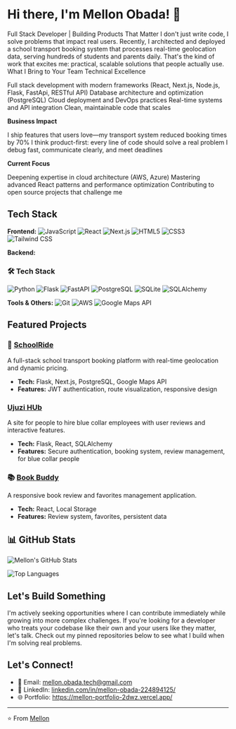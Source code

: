 # Hi there, I'm Mellon Obada! 👋

Full Stack Developer | Building Products That Matter
I don't just write code, I solve problems that impact real users. Recently, I architected and deployed a school transport booking system that processes real-time geolocation data, serving hundreds of students and parents daily. That's the kind of work that excites me: practical, scalable solutions that people actually use.
What I Bring to Your Team
Technical Excellence

Full stack development with modern frameworks (React, Next.js, Node.js, Flask, FastApi, RESTful API)
Database architecture and optimization (PostgreSQL)
Cloud deployment and DevOps practices
Real-time systems and API integration
Clean, maintainable code that scales

**Business Impact**

I ship features that users love—my transport system reduced booking times by 70%
I think product-first: every line of code should solve a real problem
I debug fast, communicate clearly, and meet deadlines

**Current Focus**

Deepening expertise in cloud architecture (AWS, Azure)
Mastering advanced React patterns and performance optimization
Contributing to open source projects that challenge me
##  Tech Stack

**Frontend:**
![JavaScript](https://img.shields.io/badge/-JavaScript-F7DF1E?style=flat-square&logo=javascript&logoColor=black)
![React](https://img.shields.io/badge/-React-61DAFB?style=flat-square&logo=react&logoColor=black)
![Next.js](https://img.shields.io/badge/-Next.js-000000?style=flat-square&logo=next.js&logoColor=white)
![HTML5](https://img.shields.io/badge/-HTML5-E34F26?style=flat-square&logo=html5&logoColor=white)
![CSS3](https://img.shields.io/badge/-CSS3-1572B6?style=flat-square&logo=css3&logoColor=white)
![Tailwind CSS](https://img.shields.io/badge/-Tailwind_CSS-38B2AC?style=flat-square&logo=tailwind-css&logoColor=white)

**Backend:**
### 🛠 Tech Stack
![Python](https://img.shields.io/badge/-Python-3776AB?style=flat-square&logo=python&logoColor=white)
![Flask](https://img.shields.io/badge/-Flask-000000?style=flat-square&logo=flask&logoColor=white)
![FastAPI](https://img.shields.io/badge/-FastAPI-009688?style=flat-square&logo=fastapi&logoColor=white)
![PostgreSQL](https://img.shields.io/badge/-PostgreSQL-336791?style=flat-square&logo=postgresql&logoColor=white)
![SQLite](https://img.shields.io/badge/-SQLite-003B57?style=flat-square&logo=sqlite&logoColor=white)
![SQLAlchemy](https://img.shields.io/badge/-SQLAlchemy-D71F00?style=flat-square&logo=sqlalchemy&logoColor=white)



**Tools & Others:**
![Git](https://img.shields.io/badge/-Git-F05032?style=flat-square&logo=git&logoColor=white)
![AWS](https://img.shields.io/badge/-AWS-232F3E?style=flat-square&logo=amazon-aws&logoColor=white)
![Google Maps API](https://img.shields.io/badge/-Google_Maps_API-4285F4?style=flat-square&logo=google-maps&logoColor=white)

## Featured Projects

### 🚌 [SchoolRide](https://github.com/Melloniah/School-Minibus-Booking-System)
A full-stack school transport booking platform with real-time geolocation and dynamic pricing.
- **Tech:** Flask, Next.js, PostgreSQL, Google Maps API
- **Features:** JWT authentication, route visualization, responsive design

###  [Ujuzi HUb](https://github.com/Melloniah/Ujuzi-Hub-project)
A site for people to hire blue collar employees with user reviews and interactive features.
- **Tech:** Flask, React, SQLAlchemy
- **Features:** Secure authentication, booking system, review management, for blue collar people

### 📚 [Book Buddy](https://github.com/Melloniah/book-buddy)
A responsive book review and favorites management application.
- **Tech:** React, Local Storage
- **Features:** Review system, favorites, persistent data

## 📊 GitHub Stats

![Mellon's GitHub Stats](https://github-readme-stats.vercel.app/api?username=melloniah&show_icons=true&theme=radical)

![Top Languages](https://github-readme-stats.vercel.app/api/top-langs/?username=melloniah&layout=compact&theme=radical)


## Let's Build Something
I'm actively seeking opportunities where I can contribute immediately while growing into more complex challenges. If you're looking for a developer who treats your codebase like their own and your users like they matter, let's talk. 
Check out my pinned repositories below to see what I build when I'm solving real problems.

##  Let's Connect!
- 📧 Email: mellon.obada.tech@gmail.com
- 💼 LinkedIn: [linkedin.com/in/mellon-obada-224894125/](https://linkedin.com/in/mellon-obada-224894125/)
- 🌐 Portfolio: https://mellon-portfolio-2dwz.vercel.app/
---

⭐️ From [Mellon](https://github.com/melloniah)
